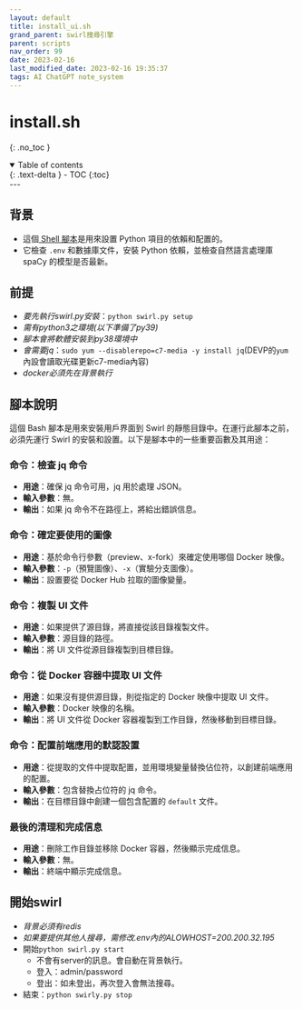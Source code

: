 ```yaml
---
layout: default
title: install_ui.sh
grand_parent: swirl搜尋引擎
parent: scripts
nav_order: 99
date: 2023-02-16
last_modified_date: 2023-02-16 19:35:37
tags: AI ChatGPT note_system
---
```


# install.sh

{: .no_toc }

<details open markdown="block">
  <summary>
    Table of contents
  </summary>
  {: .text-delta }
- TOC
{:toc}
</details>
---

## 背景

- 這個[ Shell 腳本](../install_ui.sh)是用來設置 Python 項目的依賴和配置的。
- 它檢查 `.env` 和數據庫文件，安裝 Python 依賴，並檢查自然語言處理庫 spaCy 的模型是否最新。

## 前提

- *要先執行swirl.py安裝*：`python swirl.py setup`
- *需有python3之環境(以下準備了py39)*
- *腳本會將軟體安裝到py38環境中*
- *會需要jq*：`sudo yum --disablerepo=c7-media -y install jq`(DEVP的`yum`內設會讀取光碟更新c7-media內容)
- *docker必須先在背景執行*

## 腳本說明

這個 Bash 腳本是用來安裝用戶界面到 Swirl 的靜態目錄中。在運行此腳本之前，必須先運行 Swirl 的安裝和設置。以下是腳本中的一些重要函數及其用途：

### 命令：檢查 jq 命令

- **用途**：確保 jq 命令可用，jq 用於處理 JSON。
- **輸入參數**：無。
- **輸出**：如果 jq 命令不在路徑上，將給出錯誤信息。

### 命令：確定要使用的圖像

- **用途**：基於命令行參數（preview、x-fork）來確定使用哪個 Docker 映像。
- **輸入參數**：`-p`（預覽圖像）、`-x`（實驗分支圖像）。
- **輸出**：設置要從 Docker Hub 拉取的圖像變量。

### 命令：複製 UI 文件

- **用途**：如果提供了源目錄，將直接從該目錄複製文件。
- **輸入參數**：源目錄的路徑。
- **輸出**：將 UI 文件從源目錄複製到目標目錄。

### 命令：從 Docker 容器中提取 UI 文件

- **用途**：如果沒有提供源目錄，則從指定的 Docker 映像中提取 UI 文件。
- **輸入參數**：Docker 映像的名稱。
- **輸出**：將 UI 文件從 Docker 容器複製到工作目錄，然後移動到目標目錄。

### 命令：配置前端應用的默認設置

- **用途**：從提取的文件中提取配置，並用環境變量替換佔位符，以創建前端應用的配置。
- **輸入參數**：包含替換占位符的 jq 命令。
- **輸出**：在目標目錄中創建一個包含配置的 `default` 文件。

### 最後的清理和完成信息

- **用途**：刪除工作目錄並移除 Docker 容器，然後顯示完成信息。
- **輸入參數**：無。
- **輸出**：終端中顯示完成信息。

## 開始swirl

- *背景必須有redis*
- *如果要提供其他人搜尋，需修改.env內的ALOWHOST=200.200.32.195*
- 開始`python swirl.py start`
  - 不會有server的訊息。會自動在背景執行。
  - 登入：admin/password
  - 登出：如未登出，再次登入會無法搜尋。
- 結束：`python swirly.py stop`

